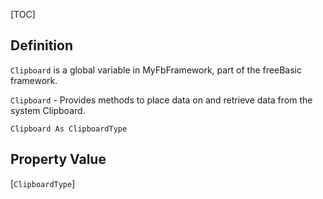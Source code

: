 [TOC]
## Definition
`Clipboard` is a global variable in MyFbFramework, part of the freeBasic framework.

`Clipboard` - Provides methods to place data on and retrieve data from the system Clipboard.

```freeBasic
Clipboard As ClipboardType
```

## Property Value
[`ClipboardType`]
